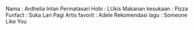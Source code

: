 Nama : Ardhelia Intan Permatasari
Hobi : LUkis
Makanan kesukaan : Pizza
Funfact : Suka Lari Pagi
Artis favorit : Adele
Rekomendasi lagu : Someone Like You